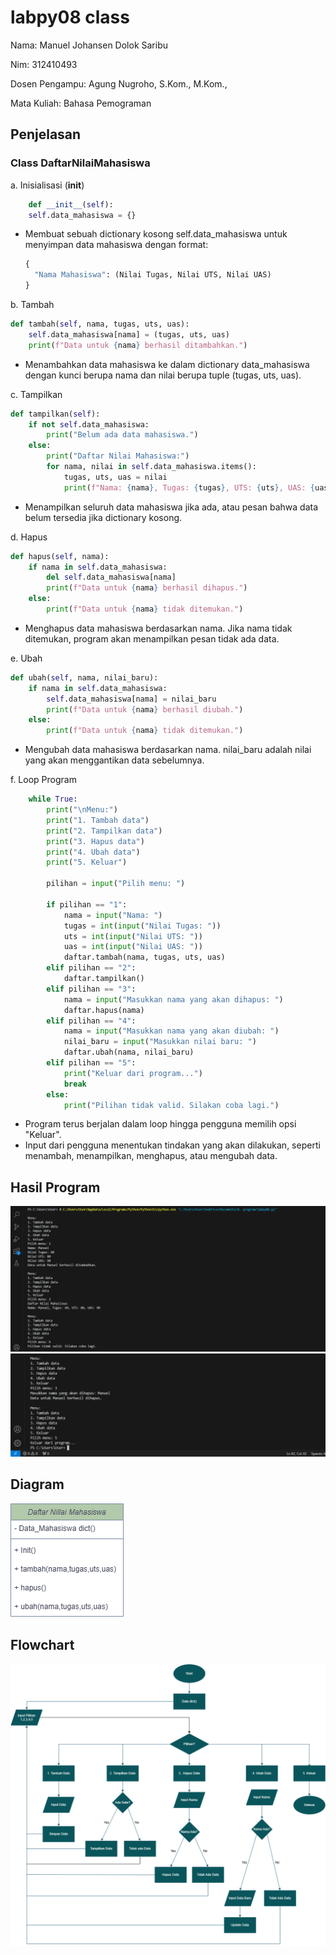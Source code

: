 # labpy08 class
Nama: Manuel Johansen Dolok Saribu

Nim: 312410493

Dosen Pengampu: Agung Nugroho, S.Kom., M.Kom., 

Mata Kuliah: Bahasa Pemograman

## Penjelasan
### Class DaftarNilaiMahasiswa
a. Inisialisasi (__init__)
```python
    def __init__(self):
    self.data_mahasiswa = {}
```
- Membuat sebuah dictionary kosong self.data_mahasiswa untuk menyimpan data mahasiswa dengan format:
  ```python
  {
    "Nama Mahasiswa": (Nilai Tugas, Nilai UTS, Nilai UAS)
  }
  ```
b. Tambah
```python
def tambah(self, nama, tugas, uts, uas):
    self.data_mahasiswa[nama] = (tugas, uts, uas)
    print(f"Data untuk {nama} berhasil ditambahkan.")
```
- Menambahkan data mahasiswa ke dalam dictionary data_mahasiswa dengan kunci berupa nama dan nilai berupa tuple (tugas, uts, uas).

c. Tampilkan
```python
def tampilkan(self):
    if not self.data_mahasiswa:
        print("Belum ada data mahasiswa.")
    else:
        print("Daftar Nilai Mahasiswa:")
        for nama, nilai in self.data_mahasiswa.items():
            tugas, uts, uas = nilai
            print(f"Nama: {nama}, Tugas: {tugas}, UTS: {uts}, UAS: {uas}")
```
- Menampilkan seluruh data mahasiswa jika ada, atau pesan bahwa data belum tersedia jika dictionary kosong.
  
d. Hapus
```python
def hapus(self, nama):
    if nama in self.data_mahasiswa:
        del self.data_mahasiswa[nama]
        print(f"Data untuk {nama} berhasil dihapus.")
    else:
        print(f"Data untuk {nama} tidak ditemukan.")
```
- Menghapus data mahasiswa berdasarkan nama. Jika nama tidak ditemukan, program akan menampilkan pesan tidak ada data.
  
e. Ubah
```python
def ubah(self, nama, nilai_baru):
    if nama in self.data_mahasiswa:
        self.data_mahasiswa[nama] = nilai_baru
        print(f"Data untuk {nama} berhasil diubah.")
    else:
        print(f"Data untuk {nama} tidak ditemukan.")
```
- Mengubah data mahasiswa berdasarkan nama. nilai_baru adalah nilai yang akan menggantikan data sebelumnya.
  
f. Loop Program
```python
    while True:
        print("\nMenu:")
        print("1. Tambah data")
        print("2. Tampilkan data")
        print("3. Hapus data")
        print("4. Ubah data")
        print("5. Keluar")

        pilihan = input("Pilih menu: ")

        if pilihan == "1":
            nama = input("Nama: ")
            tugas = int(input("Nilai Tugas: "))
            uts = int(input("Nilai UTS: "))
            uas = int(input("Nilai UAS: "))
            daftar.tambah(nama, tugas, uts, uas)
        elif pilihan == "2":
            daftar.tampilkan()
        elif pilihan == "3":
            nama = input("Masukkan nama yang akan dihapus: ")
            daftar.hapus(nama)
        elif pilihan == "4":
            nama = input("Masukkan nama yang akan diubah: ")
            nilai_baru = input("Masukkan nilai baru: ")
            daftar.ubah(nama, nilai_baru)
        elif pilihan == "5":
            print("Keluar dari program...")
            break
        else:
            print("Pilihan tidak valid. Silakan coba lagi.")
```
- Program terus berjalan dalam loop hingga pengguna memilih opsi "Keluar".
- Input dari pengguna menentukan tindakan yang akan dilakukan, seperti menambah, menampilkan, menghapus, atau mengubah data.
## Hasil Program
![foto](https://github.com/Manueljds2311105/foto/blob/4c9f2fc78e79eaa8293705d36c10006691e3ecbe/labpy08.py%20-%20Visual%20Studio%20Code%20%5BAdministrator%5D%2012_7_2024%209_04_54%20AM.png)
![foto](https://github.com/Manueljds2311105/foto/blob/4c9f2fc78e79eaa8293705d36c10006691e3ecbe/labpy08.py%20-%20Visual%20Studio%20Code%20%5BAdministrator%5D%2012_7_2024%209_05_10%20AM.png)
## Diagram
![foto](https://github.com/Manueljds2311105/foto/blob/4c9f2fc78e79eaa8293705d36c10006691e3ecbe/Diagramlabpy8.drawio.png)
## Flowchart
![foto](https://github.com/Manueljds2311105/foto/blob/5d22d57ee253681a36bfcf56274c74d7882a4a6b/labpy008.drawio.png)
